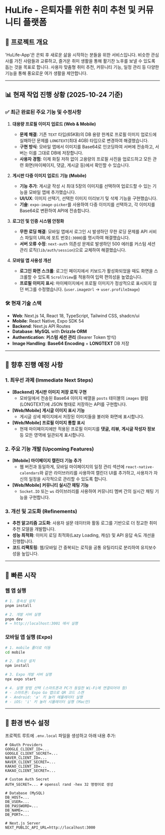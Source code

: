 # HuLife - 은퇴자를 위한 취미 추천 및 커뮤니티 플랫폼

## 🌟 프로젝트 개요

'HuLife-App'은 은퇴 후 새로운 삶을 시작하는 분들을 위한 서비스입니다. 비슷한 관심사를 가진 사람들과 교류하고, 즐거운 취미 생활을 통해 활기찬 노후를 보낼 수 있도록 돕는 것을 목표로 합니다. 사용자 맞춤형 취미 추천, 커뮤니티 기능, 일정 관리 등 다양한 기능을 통해 풍요로운 여가 생활을 제안합니다.

---

## 📊 현재 작업 진행 상황 (2025-10-24 기준)

### ✅ 최근 완료된 주요 기능 및 수정사항

1.  **대용량 프로필 이미지 업로드 (Web & Mobile)**
    *   **문제 해결**: 기존 `TEXT` 타입(65KB)의 DB 용량 한계로 프로필 이미지 업로드에 실패하던 문제를 `LONGTEXT`(최대 4GB) 타입으로 변경하여 해결했습니다.
    *   **구현 방식**: 모바일 앱에서 이미지를 Base64로 인코딩하여 서버에 전송하고, 서버는 이를 그대로 DB에 저장합니다.
    *   **사용자 경험**: 이제 화질 저하 없이 고용량의 프로필 사진을 업로드하고 모든 관련 화면(마이페이지, 댓글, 게시글 등)에서 확인할 수 있습니다.

2.  **게시판 다중 이미지 업로드 기능 (Mobile)**
    *   **기능 추가**: 게시글 작성 시 최대 5장의 이미지를 선택하여 업로드할 수 있는 기능을 모바일 앱에 추가했습니다.
    *   **UI/UX**: 이미지 선택기, 선택한 이미지 미리보기 및 삭제 기능을 구현했습니다.
    *   **기술**: `expo-image-picker`를 사용하여 다중 이미지를 선택하고, 각 이미지를 Base64로 변환하여 API에 전송합니다.

3.  **로그인 및 인증 시스템 안정화**
    *   **무한 로딩 해결**: 모바일 앱에서 로그인 시 발생하던 무한 로딩 문제를 API 서비스 파일의 URL에 포트 번호(`:3000`)를 명시하여 해결했습니다.
    *   **서버 오류 수정**: `next-auth` 의존성 문제로 발생하던 500 에러를 커스텀 세션 관리 로직(`lib/auth/session`)으로 교체하여 해결했습니다.

4.  **모바일 앱 사용성 개선**
    *   **로그인 화면 스크롤**: 로그인 페이지에서 키보드가 활성화되었을 때도 화면을 스크롤할 수 있도록 `ScrollView`를 적용하여 입력 편의성을 높였습니다.
    *   **프로필 이미지 표시**: 마이페이지에서 프로필 이미지가 정상적으로 표시되지 않던 버그를 수정했습니다. (`user.imageUrl` -> `user.profileImage`)

### 🛠️ 현재 기술 스택

*   **Web**: Next.js 14, React 18, TypeScript, Tailwind CSS, shadcn/ui
*   **Mobile**: React Native, Expo SDK 54
*   **Backend**: Next.js API Routes
*   **Database**: **MySQL** with **Drizzle ORM**
*   **Authentication**: **커스텀 세션 관리** (Bearer Token 방식)
*   **Image Handling**: **Base64 Encoding** + **LONGTEXT** DB 저장

---

## 🔮 향후 진행 예정 사항

### 1. 최우선 과제 (Immediate Next Steps)

*   **[Backend] 게시판 이미지 저장 로직 구현**
    *   모바일에서 전송된 Base64 이미지 배열을 `posts` 테이블의 `images` 컬럼(LONGTEXT)에 JSON 형태로 저장하는 API를 구현합니다.
*   **[Web/Mobile] 게시글 이미지 표시 기능**
    *   게시글 상세 페이지에서 저장된 이미지들을 불러와 화면에 표시합니다.
*   **[Web/Mobile] 프로필 이미지 통합 표시**
    *   현재 마이페이지에만 적용된 프로필 이미지를 **댓글, 리뷰, 게시글 작성자 정보** 등 모든 영역에 일관되게 표시합니다.

### 2. 주요 기능 개발 (Upcoming Features)

*   **[Mobile] 마이페이지 캘린더 기능 추가**
    *   웹 버전과 동일하게, 모바일 마이페이지의 일정 관리 섹션에 `react-native-calendars`와 같은 라이브러리를 사용하여 캘린더 UI를 추가하고, 사용자가 자신의 일정을 시각적으로 관리할 수 있도록 합니다.
*   **[Web/Mobile] 커뮤니티 실시간 채팅 기능**
    *   `Socket.IO` 또는 `ws` 라이브러리를 사용하여 커뮤니티 멤버 간의 실시간 채팅 기능을 구현합니다.

### 3. 개선 및 고도화 (Refinements)

*   **추천 알고리즘 고도화**: 사용자 설문 데이터와 활동 로그를 기반으로 더 정교한 취미 추천 모델을 개발합니다.
*   **성능 최적화**: 이미지 로딩 최적화(Lazy Loading, 캐싱) 및 API 응답 속도 개선을 진행합니다.
*   **코드 리팩토링**: 웹/모바일 간 중복되는 로직을 공통 유틸리티로 분리하여 유지보수성을 높입니다.

---

## 🚀 빠른 시작

### 웹 앱 실행

```bash
# 1. 종속성 설치
pnpm install

# 2. 개발 서버 실행
pnpm dev
# → http://localhost:3001 에서 실행
```

### 모바일 앱 실행 (Expo)

```bash
# 1. mobile 폴더로 이동
cd mobile

# 2. 종속성 설치
npm install

# 3. Expo 개발 서버 실행
npx expo start

# 4. 실행 방법 선택 (스마트폰과 PC가 동일한 Wi-Fi에 연결되어야 함)
# - 스마트폰: Expo Go 앱으로 QR 코드 스캔
# - Android: 'a' 키 눌러 에뮬레이터 실행
# - iOS: 'i' 키 눌러 시뮬레이터 실행 (Mac만)
```

---

## 🔑 환경 변수 설정

프로젝트 루트에 `.env.local` 파일을 생성하고 아래 내용 추가:

```env
# OAuth Providers
GOOGLE_CLIENT_ID=...
GOOGLE_CLIENT_SECRET=...
NAVER_CLIENT_ID=...
NAVER_CLIENT_SECRET=...
KAKAO_CLIENT_ID=...
KAKAO_CLIENT_SECRET=...

# Custom Auth Secret
AUTH_SECRET=... # openssl rand -hex 32 명령어로 생성

# Database (MySQL)
DB_HOST=...
DB_USER=...
DB_PASSWORD=...
DB_NAME=...
DB_PORT=...

# Next.js Server
NEXT_PUBLIC_API_URL=http://localhost:3000
```